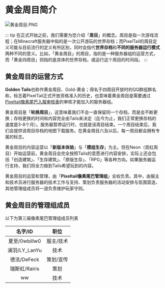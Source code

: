 # 黄金周目简介

![黄金周目.PNG](https://i.loli.net/2021/02/04/dfjw54bUGBmZPoV.png)

::: tip 
在正式开始之前，我们需要为您介绍「**周目**」的概念。周目是指一次游戏流程；在Minecraft服务器中指的是一次公开游玩的世界存档；而PixelTail的周目定义可能与目前流行的定义有所区别，同时会指代**世界存档**和**不同的服务器运行模式**两种不同的意义。比如，「黄金周目」的周目，指的是一种服务器组的运营方式，而「黄金四周目」则指的是具体的世界存档，或运行这个周目的时间段。
:::

## 黄金周目的运营方式

**Golden Tails**也称作黄金周目、Gold-黄金；得名于四周目开放时的QQ群组群名称，标志着PixelTail正式开放资格准入的历史，也意味着黄金周目是需要通过[Pixeltail像素尾巴入服审核表](https://www.wenjuan.com/s/yuyeUj/)的审核才能加入的服务器组。

黄金周目是「**轮换周目**」，这意味着我们不会一直保留同一个存档，而是会不断更换；存档更换的时间和内容完全由Tails来决定（迄今为止，我们正常更换存档的速度是3-8个月）。服务器暂停运行时，也就是该周目结束。一个周目结束后，我们会提供该周目存档的地图下载服务。在黄金周目六及以后，每一周目都会拥有专属的标志。

黄金周目的内容运营以「**新版本体验**」与「**模组生存**」为主。但在Neon（霓虹周目）开始运营前，黄金周目会完全按照Tails的意愿进行内容安排，实际上还会包括「创造建筑」、「生存建筑」、「原版生存」、「RPG」等各种方向。如果服务器运行支持，我们将全力做到Tails希望玩到的内容。

黄金周目的运营和管理，由「**Pixeltail像素尾巴管理组**」全权负责。其中，由服主和技术员进行服务器的技术工作与支持、策划负责服务器的活动安排与氛围营造、其他管理组成员将一道负责维护玩家守则。

## 黄金周目的管理组成员

以下为第三届像素尾巴管理组成员列表

|名字/ID|职位|
| :----------------: | :----------------: |
|夏至/0wbillw0|服主/技术|
|澜羽/LY_LanYu|技术|
|德法/DeFeck|策划/宣传|
|瑞斯虹/Rairis|策划|
|ww|技术|
